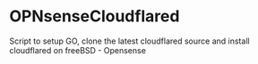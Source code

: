 # OPNsenseCloudflared
Script to setup GO, clone the latest cloudflared source and install cloudflared on freeBSD - Opensense
